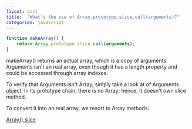 ```yaml
---
layout: post
title:  "What's the use of Array.prototype.slice.call(arguments)?"
categories: javascript
---
```


```javascript
function makeArray() {
    return Array.prototype.slice.call(arguments);
}
```
makeArray() returns an actual array, which is a copy of arguments. Arguments isn't an real array, even though it has a length property and could be accessed through array indexes. 

To verify that Arguments isn't Array, simply take a look at of Arguments object.  In its prototype chain, there is no Array; hence, it doesn't own slice method.

To convert it into an real array, we resort to Array methods:

[Array().slice](https://developer.mozilla.org/en-US/docs/Web/JavaScript/Reference/Global_Objects/Array/slice#Array-like_objects)